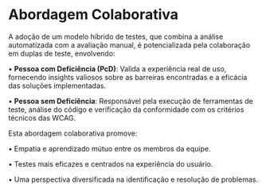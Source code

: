 # Abordagem Colaborativa

A adoção de um modelo híbrido de testes, que combina a análise automatizada com a avaliação manual, é potencializada pela colaboração em duplas de teste, envolvendo:

•	**Pessoa com Deficiência (PcD)**: Valida a experiência real de uso, fornecendo insights valiosos sobre as barreiras encontradas e a eficácia das soluções implementadas.

•	**Pessoa sem Deficiência**: Responsável pela execução de ferramentas de teste, análise do código e verificação da conformidade com os critérios técnicos das WCAG.

Esta abordagem colaborativa promove:

•	Empatia e aprendizado mútuo entre os membros da equipe.

•	Testes mais eficazes e centrados na experiência do usuário.

•	Uma perspectiva diversificada na identificação e resolução de problemas.